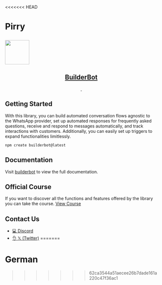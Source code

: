 <<<<<<< HEAD
# Pirry<p align="center">
  <a href="https://builderbot.vercel.app/">
    <picture>
      <img src="https://builderbot.vercel.app/assets/thumbnail-vector.png" height="80">
    </picture>
    <h2 align="center">BuilderBot</h2>
  </a>
</p>



<p align="center">
  <a aria-label="NPM version" href="https://www.npmjs.com/package/@builderbot/bot">
    <img alt="" src="https://img.shields.io/npm/v/@builderbot/bot?color=%2300c200&label=%40bot-whatsapp">
  </a>
  <a aria-label="Join the community on GitHub" href="https://link.codigoencasa.com/DISCORD">
    <img alt="" src="https://img.shields.io/discord/915193197645402142?logo=discord">
  </a>
</p>


## Getting Started

With this library, you can build automated conversation flows agnostic to the WhatsApp provider, set up automated responses for frequently asked questions, receive and respond to messages automatically, and track interactions with customers. Additionally, you can easily set up triggers to expand functionalities limitlessly.

```
npm create builderbot@latest
```


## Documentation

Visit [builderbot](https://builderbot.vercel.app/) to view the full documentation.


## Official Course

If you want to discover all the functions and features offered by the library you can take the course.
[View Course](https://app.codigoencasa.com/courses/builderbot?refCode=LEIFER)


## Contact Us
- [💻 Discord](https://link.codigoencasa.com/DISCORD)
- [👌 𝕏 (Twitter)](https://twitter.com/leifermendez)
=======
# German
>>>>>>> 62ca3544a51aecee26b7dade161a220c47f36ac1
